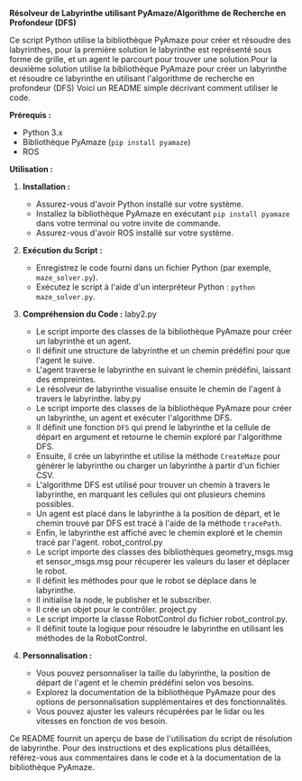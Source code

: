 **Résolveur de Labyrinthe utilisant PyAmaze/Algorithme de Recherche en Profondeur (DFS)**

Ce script Python utilise la bibliothèque PyAmaze pour créer et résoudre des labyrinthes, pour la première solution le labyrinthe est représenté sous forme de grille, et un agent le parcourt pour trouver une solution.Pour la deuxième solution utilise la bibliothèque PyAmaze pour créer un labyrinthe et résoudre ce labyrinthe en utilisant l'algorithme de recherche en profondeur (DFS) Voici un README simple décrivant comment utiliser le code.

**Prérequis :**
- Python 3.x
- Bibliothèque PyAmaze (`pip install pyamaze`)
- ROS 

**Utilisation :**
1. **Installation :**
   - Assurez-vous d'avoir Python installé sur votre système.
   - Installez la bibliothèque PyAmaze en exécutant `pip install pyamaze` dans votre terminal ou votre invite de commande.
   - Assurez-vous d'avoir ROS installé sur votre système.

2. **Exécution du Script :**
   - Enregistrez le code fourni dans un fichier Python (par exemple, `maze_solver.py`).
   - Exécutez le script à l'aide d'un interpréteur Python : `python maze_solver.py`.

3. **Compréhension du Code :**
   laby2.py
   - Le script importe des classes de la bibliothèque PyAmaze pour créer un labyrinthe et un agent.
   - Il définit une structure de labyrinthe et un chemin prédéfini pour que l'agent le suive.
   - L'agent traverse le labyrinthe en suivant le chemin prédéfini, laissant des empreintes.
   - Le résolveur de labyrinthe visualise ensuite le chemin de l'agent à travers le labyrinthe.
   laby.py
   - Le script importe des classes de la bibliothèque PyAmaze pour créer un labyrinthe, un agent et exécuter l'algorithme DFS.
   - Il définit une fonction `DFS` qui prend le labyrinthe et la cellule de départ en argument et retourne le chemin exploré par l'algorithme DFS.
   - Ensuite, il crée un labyrinthe et utilise la méthode `CreateMaze` pour générer le labyrinthe ou charger un labyrinthe à partir d'un fichier CSV.
   - L'algorithme DFS est utilisé pour trouver un chemin à travers le labyrinthe, en marquant les cellules qui ont plusieurs chemins possibles.
   - Un agent est placé dans le labyrinthe à la position de départ, et le chemin trouvé par DFS est tracé à l'aide de la méthode `tracePath`.
   - Enfin, le labyrinthe est affiché avec le chemin exploré et le chemin tracé par l'agent.
   robot_control.py
   - Le script importe des classes des bibliothèques geometry_msgs.msg et sensor_msgs.msg pour récuperer les valeurs du laser et déplacer le robot.
   - Il définit les méthodes pour que le robot se déplace dans le labyrinthe.
   - Il initialise la node, le publisher et le subscriber.
   - Il crée un objet pour le contrôler.
   project.py
   - Le script importe la classe RobotControl du fichier robot_control.py.
   - Il définit toute la logique pour résoudre le labyrinthe en utilisant les méthodes de la RobotControl.

5. **Personnalisation :**
   - Vous pouvez personnaliser la taille du labyrinthe, la position de départ de l'agent et le chemin prédéfini selon vos besoins.
   - Explorez la documentation de la bibliothèque PyAmaze pour des options de personnalisation supplémentaires et des fonctionnalités.
   - Vous pouvez ajuster les valeurs récupérées par le lidar ou les vitesses en fonction de vos besoin.


Ce README fournit un aperçu de base de l'utilisation du script de résolution de labyrinthe. Pour des instructions et des explications plus détaillées, référez-vous aux commentaires dans le code et à la documentation de la bibliothèque PyAmaze.







